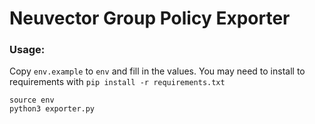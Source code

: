 # Neuvector Group Policy Exporter

### Usage:

Copy `env.example` to `env` and fill in the values. You may need to install to requirements with `pip install -r requirements.txt`

```shell
source env
python3 exporter.py
```
